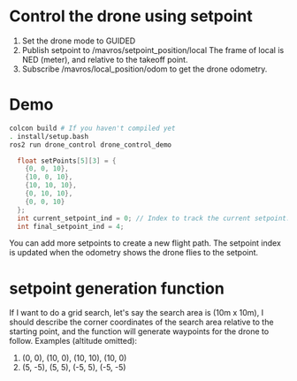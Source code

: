 # Control the drone using setpoint
1. Set the drone mode to GUIDED
2. Publish setpoint to /mavros/setpoint_position/local
The frame of local is NED (meter), and relative to the takeoff point.
3. Subscribe /mavros/local_position/odom to get the drone odometry. 

# Demo 
```sh
colcon build # If you haven't compiled yet
. install/setup.bash 
ros2 run drone_control drone_control_demo
```

```cpp
  float setPoints[5][3] = { 
    {0, 0, 10},
    {10, 0, 10},
    {10, 10, 10},
    {0, 10, 10},
    {0, 0, 10}
  };
  int current_setpoint_ind = 0; // Index to track the current setpoint.
  int final_setpoint_ind = 4;
```
You can add more setpoints to create a new flight path.
The setpoint index is updated when the odometry shows the drone flies to the setpoint. 

# setpoint generation function
If I want to do a grid search, let's say the search area is (10m x 10m), I should describe the corner coordinates of the search area relative to the starting point, and the function will generate waypoints for the drone to follow. 
Examples (altitude omitted):
1. (0, 0), (10, 0), (10, 10), (10, 0)
2. (5, -5), (5, 5), (-5, 5), (-5, -5)